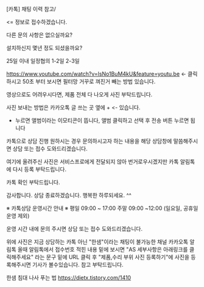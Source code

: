 [카톡]  채팅 이력 참고/

<= 정보로 접수하겠습니다.

다른 문의 사항은 없으실까요?

설치하신지 몇년 정도 되셨을까요?

25일 이내 일정협의
1-2일  2-3일 

https://www.youtube.com/watch?v=lsNo1BuM4kU&feature=youtu.be <- 클릭 하시고 50초 부터 보시면 필터망 거꾸로 껴진거 빼는 방법 있습니다.

영상으로도 어려우시다면, 제품 전체 다 나오게 사진 부탁드립니다.

사진 보내는 방법은
카카오톡 글 쓰는 곳 옆에 + <- 있습니다.
+ 누르면 앨범이라는 이모티콘이 뜹니다,
앨범 클릭하고 선택 후 전송 버튼 누르면 됩니다

카톡으로 상담 진행 원하시는 경우 문의하시고자 하는 내용을 해당 상담창에 말씀해주시면 상담 또는 접수 도와드리겠습니다.

여기에 올려주신 사진은 서비스프로에게 전달되지 않아 번거로우시겠지만 카톡 알림톡에 다시 등록 부탁드립니다.

카톡 확인 부탁드립니다.

감사합니다. 상담 종료하겠습니다.
행복한 하루되세요. ^^

※ 카톡상담 운영시간 안내 ※
평일 09:00 ~ 17:00
주말 09:00 ~12:00
(일요일, 공휴일 운영 제외)

운영 시간 내에 문의 주시면 상담 또는 접수 도와드리겠습니다.

위에 사진은 지금 상담하는 카톡 아닌 "한샘"이라는 채팅이 불가능한 채널 카카오톡 알림톡 올때 알림톡에서 접수번호 적힌 내용 밑에 보시면 "AS 세부사항은 아래링크를 클릭해주세요" 라는 문구 밑에 URL 클릭 후 "제품,수리 부위 사진 등록하기"에 사진을 등록해주시면 기사가 볼수있습니다. 참고 부탁드립니다.

한샘 침대 나사 푸는 법 https://dietx.tistory.com/1410

